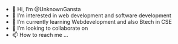 - 👋 Hi, I’m @UnknownGansta
- 👀 I’m interested in web development and software development
- 🌱 I’m currently learning Webdevelopment and also Btech in CSE
- 💞️ I’m looking to collaborate on 
- 📫 How to reach me ...

<!---
UnknownGansta/UnknownGansta is a ✨ special ✨ repository because its `README.md` (this file) appears on your GitHub profile.
You can click the Preview link to take a look at your changes.
--->
